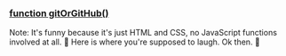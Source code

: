 ### [function gitOrGitHub()](https://stevengranter.github.io/git-list/)

Note: It's funny because it's just HTML and CSS, no JavaScript functions involved at all. 🤪 Here is  where you're supposed to laugh. Ok then. 😬
